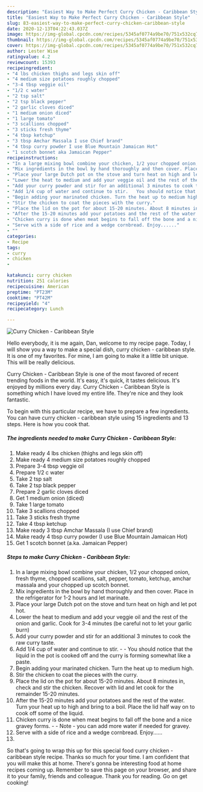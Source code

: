 ```yaml
---
description: "Easiest Way to Make Perfect Curry Chicken - Caribbean Style"
title: "Easiest Way to Make Perfect Curry Chicken - Caribbean Style"
slug: 83-easiest-way-to-make-perfect-curry-chicken-caribbean-style
date: 2020-12-13T04:22:43.037Z
image: https://img-global.cpcdn.com/recipes/5345af0774a9be70/751x532cq70/curry-chicken-caribbean-style-recipe-main-photo.jpg
thumbnail: https://img-global.cpcdn.com/recipes/5345af0774a9be70/751x532cq70/curry-chicken-caribbean-style-recipe-main-photo.jpg
cover: https://img-global.cpcdn.com/recipes/5345af0774a9be70/751x532cq70/curry-chicken-caribbean-style-recipe-main-photo.jpg
author: Lester Wise
ratingvalue: 4.2
reviewcount: 15393
recipeingredient:
- "4 lbs chicken thighs and legs skin off"
- "4 medium size potatoes roughly chopped"
- "3-4 tbsp veggie oil"
- "1/2 c water"
- "2 tsp salt"
- "2 tsp black pepper"
- "2 garlic cloves diced"
- "1 medium onion diced"
- "1 large tomato"
- "3 scallions chopped"
- "3 sticks fresh thyme"
- "4 tbsp ketchup"
- "3 tbsp Amchar Massala I use Chief brand"
- "4 tbsp curry powder I use Blue Mountain Jamaican Hot"
- "1 scotch bonnet aka Jamaican Pepper"
recipeinstructions:
- "In a large mixing bowl combine your chicken, 1/2 your chopped onion, fresh thyme, chopped scallions, salt, pepper, tomato, ketchup, amchar massala and your chopped up scotch bonnet."
- "Mix ingredients in the bowl by hand thoroughly and then cover. Place in the refrigerator for 1-2 hours and let marinate."
- "Place your large Dutch pot on the stove and turn heat on high and let pot hot."
- "Lower the heat to medium and add your veggie oil and the rest of the onion and garlic. Cook for 3-4 minutes (be careful not to let your garlic burn)"
- "Add your curry powder and stir for an additional 3 minutes to cook the raw curry taste."
- "Add 1/4 cup of water and continue to stir.   You should notice that the liquid in the pot is cooked off and the curry is forming somewhat like a paste."
- "Begin adding your marinated chicken. Turn the heat up to medium high."
- "Stir the chicken to coat the pieces with the curry."
- "Place the lid on the pot for about 15-20 minutes. About 8 minutes in, check and stir the chicken. Recover with lid and let cook for the remainder 15-20 minutes."
- "After the 15-20 minutes add your potatoes and the rest of the water. Turn your heat up to high and bring to a boil. Place the lid half way on to cook off some of the liquid."
- "Chicken curry is done when meat begins to fall off the bone and a nice gravey forms.  Note - you can add more water if needed for gravey."
- "Serve with a side of rice and a wedge cornbread. Enjoy......"
- ""
categories:
- Recipe
tags:
- curry
- chicken
- 

katakunci: curry chicken  
nutrition: 251 calories
recipecuisine: American
preptime: "PT23M"
cooktime: "PT42M"
recipeyield: "4"
recipecategory: Lunch

---
```



![Curry Chicken - Caribbean Style](https://img-global.cpcdn.com/recipes/5345af0774a9be70/751x532cq70/curry-chicken-caribbean-style-recipe-main-photo.jpg)

Hello everybody, it is me again, Dan, welcome to my recipe page. Today, I will show you a way to make a special dish, curry chicken - caribbean style. It is one of my favorites. For mine, I am going to make it a little bit unique. This will be really delicious.



Curry Chicken - Caribbean Style is one of the most favored of recent trending foods in the world. It's easy, it's quick, it tastes delicious. It's enjoyed by millions every day. Curry Chicken - Caribbean Style is something which I have loved my entire life. They're nice and they look fantastic.


To begin with this particular recipe, we have to prepare a few ingredients. You can have curry chicken - caribbean style using 15 ingredients and 13 steps. Here is how you cook that.

<!--inarticleads1-->

##### The ingredients needed to make Curry Chicken - Caribbean Style:

1. Make ready 4 lbs chicken (thighs and legs skin off)
1. Make ready 4 medium size potatoes roughly chopped
1. Prepare 3-4 tbsp veggie oil
1. Prepare 1/2 c water
1. Take 2 tsp salt
1. Take 2 tsp black pepper
1. Prepare 2 garlic cloves diced
1. Get 1 medium onion (diced)
1. Take 1 large tomato
1. Take 3 scallions chopped
1. Take 3 sticks fresh thyme
1. Take 4 tbsp ketchup
1. Make ready 3 tbsp Amchar Massala (I use Chief brand)
1. Make ready 4 tbsp curry powder (I use Blue Mountain Jamaican Hot)
1. Get 1 scotch bonnet (a.ka. Jamaican Pepper)




<!--inarticleads2-->

##### Steps to make Curry Chicken - Caribbean Style:

1. In a large mixing bowl combine your chicken, 1/2 your chopped onion, fresh thyme, chopped scallions, salt, pepper, tomato, ketchup, amchar massala and your chopped up scotch bonnet.
1. Mix ingredients in the bowl by hand thoroughly and then cover. Place in the refrigerator for 1-2 hours and let marinate.
1. Place your large Dutch pot on the stove and turn heat on high and let pot hot.
1. Lower the heat to medium and add your veggie oil and the rest of the onion and garlic. Cook for 3-4 minutes (be careful not to let your garlic burn)
1. Add your curry powder and stir for an additional 3 minutes to cook the raw curry taste.
1. Add 1/4 cup of water and continue to stir.  -  - You should notice that the liquid in the pot is cooked off and the curry is forming somewhat like a paste.
1. Begin adding your marinated chicken. Turn the heat up to medium high.
1. Stir the chicken to coat the pieces with the curry.
1. Place the lid on the pot for about 15-20 minutes. About 8 minutes in, check and stir the chicken. Recover with lid and let cook for the remainder 15-20 minutes.
1. After the 15-20 minutes add your potatoes and the rest of the water. Turn your heat up to high and bring to a boil. Place the lid half way on to cook off some of the liquid.
1. Chicken curry is done when meat begins to fall off the bone and a nice gravey forms. -  - Note - you can add more water if needed for gravey.
1. Serve with a side of rice and a wedge cornbread. Enjoy......
1. 




So that's going to wrap this up for this special food curry chicken - caribbean style recipe. Thanks so much for your time. I am confident that you will make this at home. There's gonna be interesting food at home recipes coming up. Remember to save this page on your browser, and share it to your family, friends and colleague. Thank you for reading. Go on get cooking!
